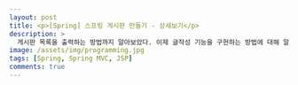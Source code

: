 ```yaml
---
layout: post
title: <p>[Spring] 스프링 게시판 만들기 - 상세보기</p>
description: >
  게시판 목록을 출력하는 방법까지 알아보았다. 이제 글작성 기능을 구현하는 방법에 대해 알아본다.
image: /assets/img/programming.jpg
tags: [Spring, Spring MVC, JSP]
comments: true
---
```

<head>
  <link rel="stylesheet" type="text/css" href="../../assets/css/obsidian.css" />
</head>
 
 